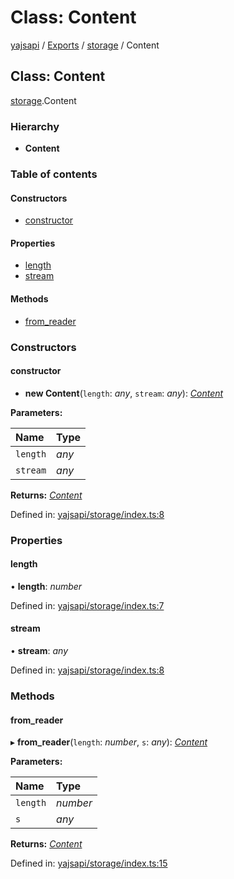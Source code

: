 # Class: Content

[yajsapi](../yajsapi.md) / [Exports](../modules/) / [storage](../modules/storage.md) / Content

## Class: Content

[storage](../modules/storage.md).Content

### Hierarchy

* **Content**

### Table of contents

#### Constructors

* [constructor](storage.content.md#constructor)

#### Properties

* [length](storage.content.md#length)
* [stream](storage.content.md#stream)

#### Methods

* [from\_reader](storage.content.md#from_reader)

### Constructors

#### constructor

+ **new Content**\(`length`: _any_, `stream`: _any_\): [_Content_](storage.content.md)

**Parameters:**

| Name | Type |
| :--- | :--- |
| `length` | _any_ |
| `stream` | _any_ |

**Returns:** [_Content_](storage.content.md)

Defined in: [yajsapi/storage/index.ts:8](https://github.com/golemfactory/yajsapi/blob/289a25a/yajsapi/storage/index.ts#L8)

### Properties

#### length

• **length**: _number_

Defined in: [yajsapi/storage/index.ts:7](https://github.com/golemfactory/yajsapi/blob/289a25a/yajsapi/storage/index.ts#L7)

#### stream

• **stream**: _any_

Defined in: [yajsapi/storage/index.ts:8](https://github.com/golemfactory/yajsapi/blob/289a25a/yajsapi/storage/index.ts#L8)

### Methods

#### from\_reader

▸ **from\_reader**\(`length`: _number_, `s`: _any_\): [_Content_](storage.content.md)

**Parameters:**

| Name | Type |
| :--- | :--- |
| `length` | _number_ |
| `s` | _any_ |

**Returns:** [_Content_](storage.content.md)

Defined in: [yajsapi/storage/index.ts:15](https://github.com/golemfactory/yajsapi/blob/289a25a/yajsapi/storage/index.ts#L15)

